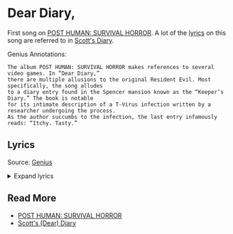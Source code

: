 # Dear Diary,

First song on [POST HUMAN: SURVIVAL HORROR](ph-survival-horror). 
A lot of the [lyrics](#lyrics) on this song are referred to in 
[Scott's Diary](../files/scott_personal_journal).

Genius Annotations:
```
The album POST HUMAN: SURVIVAL HORROR makes references to several video games. In “Dear Diary,” 
there are multiple allusions to the original Resident Evil. Most specifically, the song alludes 
to a diary entry found in the Spencer mansion known as the “Keeper’s Diary.” The book is notable 
for its intimate description of a T-Virus infection written by a researcher undergoing the process. 
As the author succumbs to the infection, the last entry infamously reads: “Itchy. Tasty.”
```

## Lyrics
Source: [Genius](https://genius.com/Bring-me-the-horizon-dear-diary-lyrics)

<details class="lyrics">
<summary>Expand lyrics</summary>

```
Dear diary, I don't know what's going on, but something's up
The dog won't stop barking and I think my TV is bust
Every channel is the same, it's sending me insane
And earlier, somebody bit me, what a fucking day

[Chorus]
The sky is falling, it's fucking boring
I'm going braindead, isolated
God is a shithead and we're his rejects
Traumatised for breakfast
I can't stomach anymore 
Survival Horror

[Guitar Solo]

[Verse 2]
Dear diary, I feel itchy like there's bugs under my skin
The dog's gone rabid (Shut the fuck up!) doing my head in
I keep fading in and out, I don't know where I've been
I feel so hungry, what the hell is happening?

[Chorus]
The sky is falling, it's fucking boring
I'm going braindead, isolatеd
God is a shithead and we're his rеjects
Traumatised for breakfast
I can't stomach anymore 
Survival Horror

[Bridge]
Dear diary, dog stopped barking, probably 'cause I ate his face
"Tasty, itchy," TV say there's no more human race
Kinda sad my whole entire existence been a waste
Ah, never mind, it's not the end of the world, oh, wait

[Outro]
Fly, hahahaha, oh
Lie, oh
```
</details>

## Read More

- [POST HUMAN: SURVIVAL HORROR](ph-survival-horror)
- [Scott's (Dear) Diary](../files/scott_personal_journal)